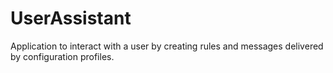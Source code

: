 # UserAssistant
Application to interact with a user by creating rules and messages delivered by configuration profiles.
